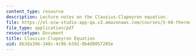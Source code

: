 ```yaml
---
content_type: resource
description: Lecture notes on the Clausius-Clapeyron equation.
file: https://ol-ocw-studio-app-qa.s3.amazonaws.com/courses/5-60-thermodynamics-kinetics-spring-2008/8b3da396348c4c9bb3929b4d0057205e_5_60_lecture19.pdf
file_type: application/pdf
resourcetype: Document
title: Clausius-Clapeyron Equation
uid: 8b3da396-348c-4c9b-b392-9b4d0057205e
---
```

